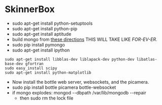 SkinnerBox
==========
* sudo apt-get install python-setuptools
* sudo apt-get install python-pip
* sudo apt-get install aptitude
* build mongo from [these directions](http://c-mobberley.com/wordpress/2013/10/14/raspberry-pi-mongodb-installation-the-working-guide/) THIS WILL TAKE LIKE *FOR-EV-ER*. 
* sudo pip install pymongo
* sudo apt-get install ipython
```
sudo apt-get install libblas-dev liblapack-dev python-dev libatlas-base-dev gfortran 
sudo easy_install scipy                 
sudo apt-get install python-matplotlib
```

* Now install the bottle web server, websockets, and the picamera. 
* sudo pip install bottle picamera bottle-websocket
* if mongo explodes: mongod --dbpath /var/lib/mongodb --repair
  * then sudo rm the lock file
